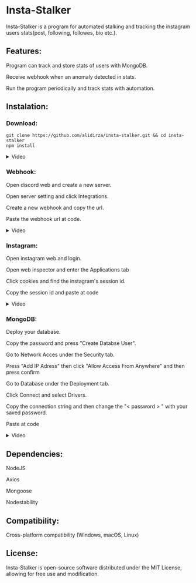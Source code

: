 # Insta-Stalker
Insta-Stalker is a program for automated stalking and tracking the instagram users stats(post, following, followes, bio etc.).

## Features:

Program can track and store stats of users with MongoDB.

Receive webhook when an anomaly detected in stats.

Run the program periodically and track stats with automation.

## Instalation:
### Download:
```shell
git clone https://github.com/alidirza/insta-stalker.git && cd insta-stalker
npm install
```

<details>
<summary>
Video
</summary>
  
https://github.com/alidirza/insta-stalker/assets/38112259/8de75f78-3abe-4ef3-8ea8-bb5e60797201
  
</details>

### Webhook:
Open discord web and create a new server.

Open server setting and click Integrations.

Create a new webhook and copy the url.

Paste the webhook url at code.

<details>
<summary>
Video
</summary>
  
https://github.com/alidirza/insta-stalker/assets/38112259/fc218216-1b9a-420f-8577-77e6d723c136
  
</details>

### Instagram:
Open instagram web and login.

Open web inspector and enter the Applications tab

Click cookies and find the instagram's session id.

Copy the session id and paste at code

<details>
<summary>
Video
</summary>
  
https://github.com/alidirza/insta-stalker/assets/38112259/43d6e559-8494-43be-b97e-5c5b360cd179

</details>

### MongoDB:
Deploy your database.

Copy the password and press "Create Databse User".

Go to Network Acces under the Security tab.

Press "Add IP Adress" then click "Allow Access From Anywhere" and then press confirm

Go to Database under the Deployment tab.

Click Connect and select Drivers.

Copy the connection string and then change the "< password > " with your saved password.

Paste at code

<details>
<summary>
Video
</summary>
  
https://github.com/alidirza/insta-stalker/assets/38112259/1473d39f-e0e6-4d21-aeb2-b6ab35ede472

</details>

## Dependencies:

NodeJS

Axios

Mongoose

Nodestability

## Compatibility:

Cross-platform compatibility (Windows, macOS, Linux)

## License:

Insta-Stalker is open-source software distributed under the MIT License, allowing for free use and modification.
